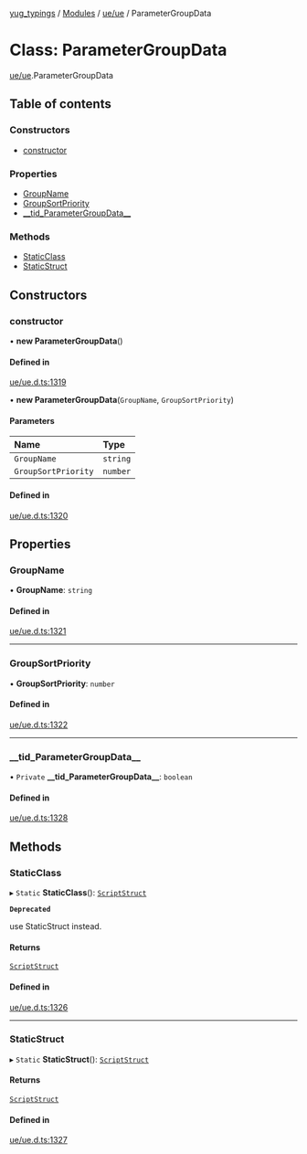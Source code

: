 [yug_typings](../README.md) / [Modules](../modules.md) / [ue/ue](../modules/ue_ue.md) / ParameterGroupData

# Class: ParameterGroupData

[ue/ue](../modules/ue_ue.md).ParameterGroupData

## Table of contents

### Constructors

- [constructor](ue_ue.ParameterGroupData.md#constructor)

### Properties

- [GroupName](ue_ue.ParameterGroupData.md#groupname)
- [GroupSortPriority](ue_ue.ParameterGroupData.md#groupsortpriority)
- [\_\_tid\_ParameterGroupData\_\_](ue_ue.ParameterGroupData.md#__tid_parametergroupdata__)

### Methods

- [StaticClass](ue_ue.ParameterGroupData.md#staticclass)
- [StaticStruct](ue_ue.ParameterGroupData.md#staticstruct)

## Constructors

### constructor

• **new ParameterGroupData**()

#### Defined in

[ue/ue.d.ts:1319](https://github.com/YugMetaverse/yug_typings/blob/25cad34/ue/ue.d.ts#L1319)

• **new ParameterGroupData**(`GroupName`, `GroupSortPriority`)

#### Parameters

| Name | Type |
| :------ | :------ |
| `GroupName` | `string` |
| `GroupSortPriority` | `number` |

#### Defined in

[ue/ue.d.ts:1320](https://github.com/YugMetaverse/yug_typings/blob/25cad34/ue/ue.d.ts#L1320)

## Properties

### GroupName

• **GroupName**: `string`

#### Defined in

[ue/ue.d.ts:1321](https://github.com/YugMetaverse/yug_typings/blob/25cad34/ue/ue.d.ts#L1321)

___

### GroupSortPriority

• **GroupSortPriority**: `number`

#### Defined in

[ue/ue.d.ts:1322](https://github.com/YugMetaverse/yug_typings/blob/25cad34/ue/ue.d.ts#L1322)

___

### \_\_tid\_ParameterGroupData\_\_

• `Private` **\_\_tid\_ParameterGroupData\_\_**: `boolean`

#### Defined in

[ue/ue.d.ts:1328](https://github.com/YugMetaverse/yug_typings/blob/25cad34/ue/ue.d.ts#L1328)

## Methods

### StaticClass

▸ `Static` **StaticClass**(): [`ScriptStruct`](ue_ue.ScriptStruct.md)

**`Deprecated`**

use StaticStruct instead.

#### Returns

[`ScriptStruct`](ue_ue.ScriptStruct.md)

#### Defined in

[ue/ue.d.ts:1326](https://github.com/YugMetaverse/yug_typings/blob/25cad34/ue/ue.d.ts#L1326)

___

### StaticStruct

▸ `Static` **StaticStruct**(): [`ScriptStruct`](ue_ue.ScriptStruct.md)

#### Returns

[`ScriptStruct`](ue_ue.ScriptStruct.md)

#### Defined in

[ue/ue.d.ts:1327](https://github.com/YugMetaverse/yug_typings/blob/25cad34/ue/ue.d.ts#L1327)
